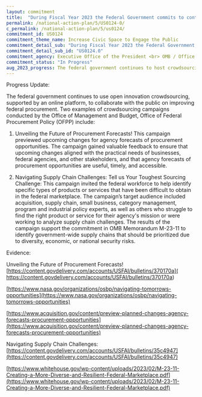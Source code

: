 ```yaml
---
layout: commitment
title:  "During Fiscal Year 2023 the Federal Government commits to continuing to use open innovation techniques and crowd- sourcing tools to foster meaningful dialogue with individuals and organizations with expertise and interest in Federal procurement matters."
permalink: /national-action-plan/5/US0124-0/
c_permalink: /national-action-plan/5/us0124/
commitment_id: US0124
commitment_theme_name: Increase Civic Space to Engage the Public
commitment_detail_sub: "During Fiscal Year 2023 the Federal Government commits to continuing to use open innovation techniques and crowd- sourcing tools to foster meaningful dialogue with individuals and organizations with expertise and interest in Federal procurement matters."
commitment_detail_sub_id: "US0124.0"
commitment_agency: Executive Office of the President <br> OMB / Office of Federal Procurement Policy
commitment_status: "In Progress"
aug_2023_progress: The federal government continues to host crowdsourcing campaigns to gather valuable insights and feedback from a wide variety of stakeholders. These campaigns have been helpful in ensuring a more inclusive and informed decision-making approach on Federal procurement matters. Active campaigns are posted on <a href="https://www.challenge.gov/#active-challenges">https://www.challenge.gov/#active-challenges</a>
---
```

Progress Update:

The federal government continues to use open innovation crowdsourcing, supported by an online platform, to collaborate with the public on improving federal procurement. Two examples of crowdsourcing campaigns conducted by the Office of Management and Budget, Office of Federal Procurement Policy (OFPP) include:
 
 1. Unveiling the Future of Procurement Forecasts! This campaign previewed upcoming changes for agency forecasts of procurement opportunities. The campaign gained valuable feedback to ensure that upcoming changes aligned with the practical needs of businesses, federal agencies, and other stakeholders, and that agency forecasts of procurement opportunities are useful, timely, and accessible. ​
 
 2. Navigating Supply Chain Challenges: Tell us Your Toughest Sourcing Challenge: This campaign invited the federal workforce to help identify specific types of products or services that have been difficult to obtain in the federal marketplace. The campaign’s target audience included acquisition, supply chain, small business, category management, program and industrial policy experts, as well as others who struggle to find the right product or service for their agency's mission or were working to analyze supply chain challenges. The results of the campaign support the commitment in OMB Memorandum M-23-11 to identify government-wide supply chains that should be prioritized due to diversity, economic, or national security risks.

Evidence:

Unveiling the Future of Procurement Forecasts! 
 [https://content.govdelivery.com/accounts/USFAI/bulletins/370170a]( https://content.govdelivery.com/accounts/USFAI/bulletins/370170a)

 [https://www.nasa.gov/organizations/osbp/navigating-tomorrows-opportunities](https://www.nasa.gov/organizations/osbp/navigating-tomorrows-opportunities) 

 [https://www.acquisition.gov/content/preview-planned-changes-agency-forecasts-procurement-opportunities](https://www.acquisition.gov/content/preview-planned-changes-agency-forecasts-procurement-opportunities) 
 
 Navigating Supply Chain Challenges:
 [https://content.govdelivery.com/accounts/USFAI/bulletins/35c4947](https://content.govdelivery.com/accounts/USFAI/bulletins/35c4947) 
 
 [https://www.whitehouse.gov/wp-content/uploads/2023/02/M-23-11-Creating-a-More-Diverse-and-Resilient-Federal-Marketplace.pdf](https://www.whitehouse.gov/wp-content/uploads/2023/02/M-23-11-Creating-a-More-Diverse-and-Resilient-Federal-Marketplace.pdf)
